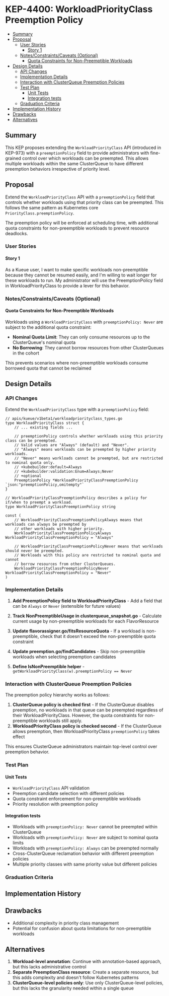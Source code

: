 # KEP-4400: WorkloadPriorityClass Preemption Policy

<!-- toc -->
- [Summary](#summary)
- [Proposal](#proposal)
  - [User Stories](#user-stories)
    - [Story 1](#story-1)
  - [Notes/Constraints/Caveats (Optional)](#notesconstraintscaveats-optional)
    - [Quota Constraints for Non-Preemptible Workloads](#quota-constraints-for-non-preemptible-workloads)
- [Design Details](#design-details)
  - [API Changes](#api-changes)
  - [Implementation Details](#implementation-details)
  - [Interaction with ClusterQueue Preemption Policies](#interaction-with-clusterqueue-preemption-policies)
  - [Test Plan](#test-plan)
    - [Unit Tests](#unit-tests)
    - [Integration tests](#integration-tests)
  - [Graduation Criteria](#graduation-criteria)
- [Implementation History](#implementation-history)
- [Drawbacks](#drawbacks)
- [Alternatives](#alternatives)
<!-- /toc -->

## Summary

This KEP proposes extending the `WorkloadPriorityClass` API (introduced in KEP-973) with a `preemptionPolicy` field to provide administrators with fine-grained control over which workloads can be preempted. This allows multiple workloads within the same ClusterQueue to have different preemption behaviors irrespective of priority level.

## Proposal

Extend the `WorkloadPriorityClass` API with a `preemptionPolicy` field that controls whether workloads using that priority class can be preempted. This follows the same pattern as Kubernetes core `PriorityClass.preemptionPolicy`.

The preemption policy will be enforced at scheduling time, with additional quota constraints for non-preemptible workloads to prevent resource deadlocks.

### User Stories

#### Story 1

As a Kueue user, I want to make specific workloads non-preemptible because they cannot be resumed easily, and I'm willing to wait longer for these workloads to run. My administrator will use the PreemptionPolicy field in WorkloadPriorityClass to provide a lever for this behavior.

### Notes/Constraints/Caveats (Optional)

#### Quota Constraints for Non-Preemptible Workloads

Workloads using a `WorkloadPriorityClass` with `preemptionPolicy: Never` are subject to the additional quota constraint:

- **Nominal Quota Limit**: They can only consume resources up to the ClusterQueue's nominal quota
- **No Borrowing**: They cannot borrow resources from other ClusterQueues in the cohort  

This prevents scenarios where non-preemptible workloads consume borrowed quota that cannot be reclaimed

## Design Details

### API Changes

Extend the `WorkloadPriorityClass` type with a `preemptionPolicy` field:

```golang
// apis/kueue/v1beta1/workloadpriorityclass_types.go
type WorkloadPriorityClass struct {
    // ... existing fields ...
    
    // preemptionPolicy controls whether workloads using this priority class can be preempted.
    // Valid values are "Always" (default) and "Never".
    // "Always" means workloads can be preempted by higher priority workloads.
    // "Never" means workloads cannot be preempted, but are restricted to nominal quota only.
    // +kubebuilder:default=Always
    // +kubebuilder:validation:Enum=Always;Never
    // +optional
    PreemptionPolicy *WorkloadPriorityClassPreemptionPolicy `json:"preemptionPolicy,omitempty"`
}

// WorkloadPriorityClassPreemptionPolicy describes a policy for if/when to preempt a workload.
type WorkloadPriorityClassPreemptionPolicy string

const (
    // WorkloadPriorityClassPreemptionPolicyAlways means that workloads can always be preempted by
    // other workloads with higher priority.
    WorkloadPriorityClassPreemptionPolicyAlways WorkloadPriorityClassPreemptionPolicy = "Always"
    
    // WorkloadPriorityClassPreemptionPolicyNever means that workloads should never be preempted.
    // Workloads with this policy are restricted to nominal quota and cannot
    // borrow resources from other ClusterQueues.
    WorkloadPriorityClassPreemptionPolicyNever WorkloadPriorityClassPreemptionPolicy = "Never"
)
```

### Implementation Details

1. **Add PreemptionPolicy field to WorkloadPriorityClass** - Add a field that can be `Always` or `Never` (extensible for future values)

2. **Track NonPreemptibleUsage in clusterqueue_snapshot.go** - Calculate current usage by non-preemptible workloads for each FlavorResource

3. **Update flavorassigner.go/fitsResourceQuota** - If a workload is non-preemptible, check that it doesn't exceed the non-preemptible quota constraint

4. **Update preemption.go/findCandidates** - Skip non-preemptible workloads when selecting preemption candidates

5. **Define IsNonPreemptible helper** - `getWorkloadPriorityClass(w).preemptionPolicy == Never`

### Interaction with ClusterQueue Preemption Policies

The preemption policy hierarchy works as follows:

1. **ClusterQueue policy is checked first** - If the ClusterQueue disables preemption, no workloads in that queue can be preempted regardless of their WorkloadPriorityClass. However, the quota constraints for non-preemptible workloads still apply.
2. **WorkloadPriorityClass policy is checked second** - If the ClusterQueue allows preemption, then WorkloadPriorityClass `preemptionPolicy` takes effect

This ensures ClusterQueue administrators maintain top-level control over preemption behavior.

### Test Plan

#### Unit Tests

- `WorkloadPriorityClass` API validation
- Preemption candidate selection with different policies
- Quota constraint enforcement for non-preemptible workloads
- Priority resolution with preemption policy

#### Integration tests

- Workloads with `preemptionPolicy: Never` cannot be preempted within ClusterQueue
- Workloads with `preemptionPolicy: Never` are subject to nominal quota limits  
- Workloads with `preemptionPolicy: Always` can be preempted normally
- Cross-ClusterQueue reclamation behavior with different preemption policies
- Multiple priority classes with same priority value but different policies

### Graduation Criteria

## Implementation History

## Drawbacks

- Additional complexity in priority class management
- Potential for confusion about quota limitations for non-preemptible workloads

## Alternatives

1. **Workload-level annotation**: Continue with annotation-based approach, but this lacks administrative control
2. **Separate PreemptionClass resource**: Create a separate resource, but this adds complexity and doesn't follow Kubernetes patterns
3. **ClusterQueue-level policies only**: Use only ClusterQueue-level policies, but this lacks the granularity needed within a single queue 